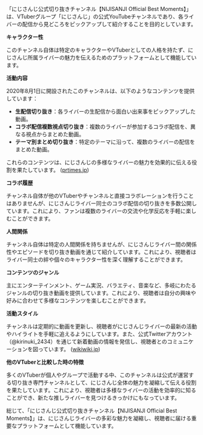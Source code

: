 「にじさんじ公式切り抜きチャンネル【NIJISANJI Official Best Moments】」は、VTuberグループ「にじさんじ」の公式YouTubeチャンネルであり、各ライバーの配信から見どころをピックアップして紹介することを目的としています。

**キャラクター性**

このチャンネル自体は特定のキャラクターやVTuberとしての人格を持たず、にじさんじ所属ライバーの魅力を伝えるためのプラットフォームとして機能しています。

**活動内容**

2020年8月1日に開設されたこのチャンネルは、以下のようなコンテンツを提供しています：

- **生配信切り抜き**：各ライバーの生配信から面白い出来事をピックアップした動画。
- **コラボ配信複数視点切り抜き**：複数のライバーが参加するコラボ配信を、異なる視点からまとめた動画。
- **テーマ別まとめ切り抜き**：特定のテーマに沿って、複数のライバーの配信をまとめた動画。

これらのコンテンツは、にじさんじの多様なライバーの魅力を効果的に伝える役割を果たしています。 ([prtimes.jp](https://prtimes.jp/main/html/rd/p/000000168.000030865.html?utm_source=openai))

**コラボ履歴**

チャンネル自体が他のVTuberやチャンネルと直接コラボレーションを行うことはありませんが、にじさんじライバー同士のコラボ配信の切り抜きを多数公開しています。これにより、ファンは複数のライバーの交流や化学反応を手軽に楽しむことができます。

**人間関係**

チャンネル自体は特定の人間関係を持ちませんが、にじさんじライバー間の関係性やエピソードを切り抜き動画を通じて紹介しています。これにより、視聴者はライバー同士の絆や個々のキャラクター性を深く理解することができます。

**コンテンツのジャンル**

主にエンターテインメント、ゲーム実況、バラエティ、音楽など、多岐にわたるジャンルの切り抜き動画を提供しています。これにより、視聴者は自分の興味や好みに合わせて多様なコンテンツを楽しむことができます。

**活動スタイル**

チャンネルは定期的に動画を更新し、視聴者がにじさんじライバーの最新の活動やハイライトを手軽に追えるようにしています。また、公式Twitterアカウント（@kirinuki_2434）を通じて新着動画の情報を発信し、視聴者とのコミュニケーションを図っています。 ([wikiwiki.jp](https://wikiwiki.jp/nijisanji/%E3%81%AB%E3%81%98%E3%81%95%E3%82%93%E3%81%98%E5%85%AC%E5%BC%8F%E5%88%87%E3%82%8A%E6%8A%9C%E3%81%8D%E3%83%81%E3%83%A3%E3%83%B3%E3%83%8D%E3%83%AB%E3%81%BE%E3%81%A8%E3%82%81?utm_source=openai))

**他のVTuberと比較した時の特徴**

多くのVTuberが個人やグループで活動する中、このチャンネルは公式が運営する切り抜き専門チャンネルとして、にじさんじ全体の魅力を凝縮して伝える役割を果たしています。これにより、視聴者は多様なライバーの活動を効率的に知ることができ、新たな推しライバーを見つけるきっかけにもなっています。

総じて、「にじさんじ公式切り抜きチャンネル【NIJISANJI Official Best Moments】」は、にじさんじライバーの多彩な魅力を凝縮し、視聴者に届ける重要なプラットフォームとして機能しています。 
